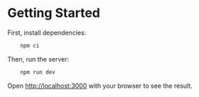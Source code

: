 # Getting Started

First, install dependencies:

```bash
    npm ci
```

Then, run the server:
```bash
    npm run dev
```

Open [http://localhost:3000](http://localhost:3000) with your browser to see the result.
